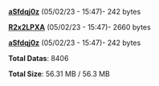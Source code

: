 [**aSfdqj0z**](/data/aSfdqj0z.txt) (05/02/23 - 15:47)- 242 bytes

[**R2x2LPXA**](/data/R2x2LPXA.txt) (05/02/23 - 15:47)- 2660 bytes

[**aSfdqj0z**](/data/aSfdqj0z.txt) (05/02/23 - 15:47)- 242 bytes

**Total Datas**: 8406

**Total Size**: 56.31 MB / 56.3 MB
